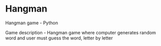 # Hangman
Hangman game - Python

Game description - Hangman game where computer generates random word and user must guess the word, letter by letter